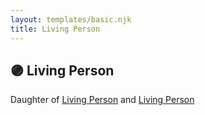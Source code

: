 ```yaml
---
layout: templates/basic.njk
title: Living Person
---
```

## 🟣 Living Person

Daughter of [Living Person](/people/5/57716919) and [Living Person](/people/3/31854954)
